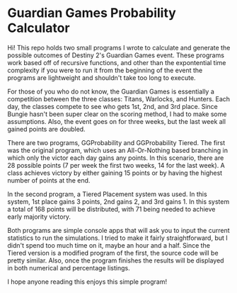 # Guardian Games Probability Calculator
 Hi! This repo holds two small programs I wrote to calculate and generate the possible outcomes of Destiny 2's Guardian Games event. These programs work based off of recursive functions, and other than the expontential time complexity if you were to run it from the beginning of the event the programs are lightweight and shouldn't take too long to execute. 
 
 For those of you who do not know, the Guardian Games is essentially a competition between the three classes: Titans, Warlocks, and Hunters. Each day, the classes compete to see who gets 1st, 2nd, and 3rd place. Since Bungie hasn't been super clear on the scoring method, I had to make some assumptions. Also, the event goes on for three weeks, but the last week all gained points are doubled.
 
 There are two programs, GGProbability and GGProbability Tiered. The first was the original program, which uses an All-Or-Nothing based branching in which only the victor each day gains any points. In this scenario, there are 28 possible points (7 per week the first two weeks, 14 for the last week). A class achieves victory by either gaining 15 points or by having the highest number of points at the end.
 
 In the second program, a Tiered Placement system was used. In this system, 1st place gains 3 points, 2nd gains 2, and 3rd gains 1. In this system a total of 168 points will be distributed, with 71 being needed to achieve early majority victory.
 
 Both programs are simple console apps that will ask you to input the current statistics to run the simulations. I tried to make it fairly straightforward, but I didn't spend too much time on it, maybe an hour and a half. Since the Tiered version is a modified program of the first, the source code will be pretty similar. Also, once the program finishes the results will be displayed in both numerical and percentage listings.
 
 I hope anyone reading this enjoys this simple program!
